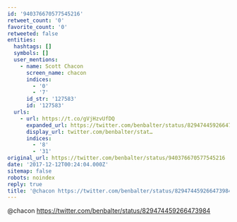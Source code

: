 ```yaml
---
id: '940376670577545216'
retweet_count: '0'
favorite_count: '0'
retweeted: false
entities:
  hashtags: []
  symbols: []
  user_mentions:
    - name: Scott Chacon
      screen_name: chacon
      indices:
        - '0'
        - '7'
      id_str: '127583'
      id: '127583'
  urls:
    - url: https://t.co/gVjHzvUfDQ
      expanded_url: https://twitter.com/benbalter/status/829474459266473984
      display_url: twitter.com/benbalter/stat…
      indices:
        - '8'
        - '31'
original_url: https://twitter.com/benbalter/status/940376670577545216
date: '2017-12-12T00:24:04.000Z'
sitemap: false
robots: noindex
reply: true
title: '@chacon https://twitter.com/benbalter/status/829474459266473984'
---
```


@chacon https://twitter.com/benbalter/status/829474459266473984